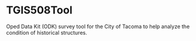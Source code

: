 # TGIS508Tool
Oped Data Kit (ODK) survey tool for the City of Tacoma to help analyze the condition of historical structures.
